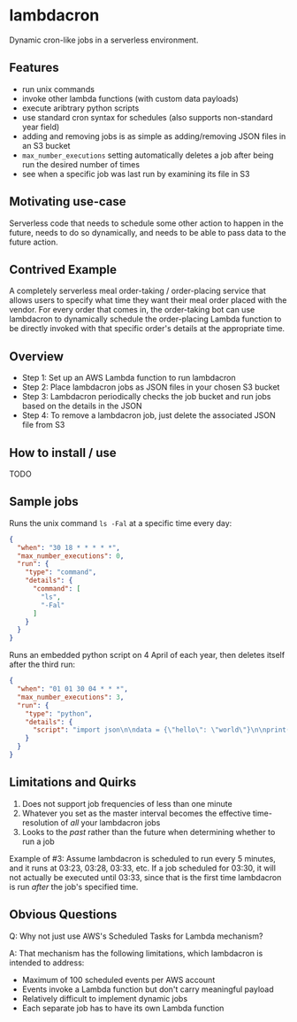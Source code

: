 lambdacron
===

Dynamic cron-like jobs in a serverless environment.


Features
---
* run unix commands
* invoke other lambda functions (with custom data payloads)
* execute aribtrary python scripts
* use standard cron syntax for schedules (also supports non-standard year field)
* adding and removing jobs is as simple as adding/removing JSON files in an S3 bucket
* `max_number_executions` setting automatically deletes a job after being run the desired number of times
* see when a specific job was last run by examining its file in S3


Motivating use-case
---
Serverless code that needs to schedule some other action to happen in the future, needs to do so dynamically, and needs to be able to pass data to the future action.


Contrived Example
---
A completely serverless meal order-taking / order-placing service that allows users to specify what time they want their meal order placed with the vendor. For every order that comes in, the order-taking bot can use lambdacron to dynamically schedule the order-placing Lambda function to be directly invoked with that specific order's details at the appropriate time.


Overview
---
* Step 1: Set up an AWS Lambda function to run lambdacron
* Step 2: Place lambdacron jobs as JSON files in your chosen S3 bucket
* Step 3: Lambdacron periodically checks the job bucket and run jobs based on the details in the JSON
* Step 4: To remove a lambdacron job, just delete the associated JSON file from S3


How to install / use
---
TODO

Sample jobs
---
Runs the unix command `ls -Fal` at a specific time every day:
```JSON
{
  "when": "30 18 * * * * *",
  "max_number_executions": 0,
  "run": {
    "type": "command",
    "details": {
      "command": [
        "ls",
        "-Fal"
      ]
    }
  }
}
```

Runs an embedded python script on 4 April of each year, then deletes itself after the third run:
```JSON
{
  "when": "01 01 30 04 * * *",
  "max_number_executions": 3,
  "run": {
    "type": "python",
    "details": {
      "script": "import json\n\ndata = {\"hello\": \"world\"}\n\nprint(json.dumps(data))\n\nfor x in range(1,10):\n    print(x)\n"
    }
  }
}

```


Limitations and Quirks
---
1. Does not support job frequencies of less than one minute
2. Whatever you set as the master interval becomes the effective time-resolution of *all* your lambdacron jobs
3. Looks to the *past* rather than the future when determining whether to run a job

Example of #3: Assume lambdacron is scheduled to run every 5 minutes, and it runs at 03:23, 03:28, 03:33, etc. If a job scheduled for 03:30, it will not actually be executed until 03:33, since that is the first time lambdacron is run *after* the job's specified time.


Obvious Questions
---
Q: Why not just use AWS's Scheduled Tasks for Lambda mechanism?

A: That mechanism has the following limitations, which lambdacron is intended to address:
   * Maximum of 100 scheduled events per AWS account
   * Events invoke a Lambda function but don't carry meaningful payload
   * Relatively difficult to implement dynamic jobs
   * Each separate job has to have its own Lambda function
